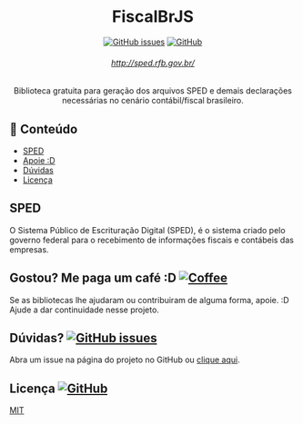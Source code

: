 <div align="center">

# FiscalBrJS
[![GitHub issues](https://img.shields.io/github/issues/orochasamuel/fiscalbr-js)](https://github.com/orochasamuel/fiscalbr-js/issues) [![GitHub](https://img.shields.io/github/license/orochasamuel/fiscalbr-js)](https://github.com/orochasamuel/fiscalbr-js/blob/main/LICENSE)



###### http://sped.rfb.gov.br/
Biblioteca gratuita para geração dos arquivos SPED e demais declarações necessárias no cenário contábil/fiscal brasileiro.

</div>

## <a id="table-of-contents" /> 📖 Conteúdo

- [SPED](#sped)
- [Apoie :D](#buy-me-a-coffee)
- [Dúvidas](#need-help)
- [Licença](#license)

## <a id="sped" /> SPED

O Sistema Público de Escrituração Digital (SPED), é o sistema criado pelo governo federal para o recebimento de informações fiscais e contábeis das empresas.

## <a id="buy-me-a-coffee" /> Gostou? Me paga um café :D [![Coffee](https://img.shields.io/badge/buy%20me%20a-coffee-yellow)](https://www.buymeacoffee.com/orochasamuel)

Se as bibliotecas lhe ajudaram ou contribuiram de alguma forma, apoie. :D Ajude a dar continuidade nesse projeto.

## <a id="need-help" /> Dúvidas? [![GitHub issues](https://img.shields.io/github/issues/orochasamuel/fiscalbr-js)](https://github.com/orochasamuel/fiscalbr-js/issues)

Abra um issue na página do projeto no GitHub ou [clique aqui](https://github.com/orochasamuel/fiscalbr-js/issues).

## <a id="license" /> Licença [![GitHub](https://img.shields.io/github/license/orochasamuel/fiscalbr-js)](https://github.com/orochasamuel/fiscalbr-js/blob/main/LICENSE)

[MIT](https://github.com/orochasamuel/fiscalbr-js/blob/main/LICENSE)
